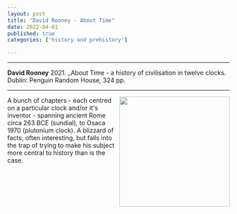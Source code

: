 ```yaml
---
layout: post
title: "David Rooney - About Time"
date: 2022-04-01
published: true
categories: ['history and prehistory']

---
```



***
<b>David Rooney</b> 2021. _About Time - a history of civilisation in twelve clocks.  Dublin: Penguin Random House, 324 pp.

***

<img align="right" width="250" src="https://cdn2.penguin.com.au/covers/original/9780241370513.jpg" alt="">  
A bunch of chapters - each centred on a particular clock and/or it's inventor - spanning ancient Rome circa 263 BCE (sundial), to Osaca 1970  (plutonium clock).  A blizzard of facts, often interesting, but falls into the trap of trying to make his subject more central to history than is the case.
